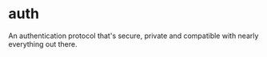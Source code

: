 # auth
An authentication protocol that's secure, private and compatible with nearly everything out there.
